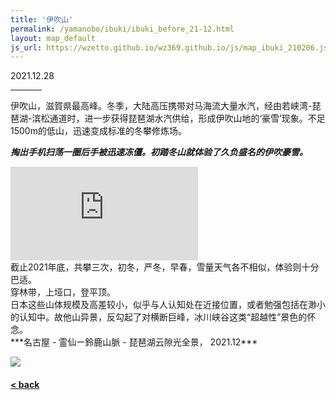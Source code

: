```yaml
---
title: '伊吹山'
permalink: /yamanobo/ibuki/ibuki_before_21-12.html
layout: map_default
js_url: https://wzetto.github.io/wz369.github.io/js/map_ibuki_210206.js
---
```

2021.12.28
<hr style="width:50px;text-align:left;margin-left:0">

伊吹山，滋賀県最高峰。冬季，大陆高压携带对马海流大量水汽，经由若峡湾-琵琶湖-滨松通道时，进一步获得琵琶湖水汽供给，形成伊吹山地的‘豪雪’现象。不足1500m的低山，迅速变成标准的冬攀修炼场。

***掏出手机扫荡一圈后手被迅速冻僵。初踏冬山就体验了久负盛名的伊吹豪雪。***

<iframe src="https://www.youtube.com/embed/IKnbJy-kMtI" 
        frameborder="0" allow="autoplay; encrypted-media" allowfullscreen>
</iframe>
<br />
截止2021年底，共攀三次，初冬，严冬，早春，雪量天气各不相似，体验则十分巴适。<br>
穿林带，上垭口，登平顶。<br>
日本这些山体规模及高差较小，似乎与人认知处在近接位置，或者勉强包括在渺小的认知中。故他山异景，反勾起了对横断巨峰，冰川峡谷这类“超越性”景色的怀念。
<br />
***名古屋 - 霊仙ー鈴鹿山脈 - 琵琶湖云隙光全景， 2021.12***

<p align="left">
  <img src="https://wzetto.github.io/wz369.github.io/images/yama/ibuki/20211228/IMG_1568.jpeg">
</p>


#### [< back](https://wzetto.github.io/wz369.github.io/yamanobo/yamanobo.html)
